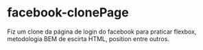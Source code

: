 # facebook-clonePage
Fiz um clone da página de login do facebook para praticar flexbox, metodologia BEM de escirta HTML, position entre outros.
